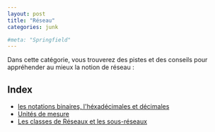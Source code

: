 ```yaml
---
layout: post
title: "Réseau"
categories: junk

#meta: "Springfield"
---
```


Dans cette catégorie, vous trouverez des pistes et des conseils pour appréhender au mieux la notion de réseau : 

## Index 

- [les notations binaires, l'héxadécimales et décimales](/hexaBinDeci.md)
- [Unités de mesure](/unitesDeMesure.md)
- [Les classes de Réseaux et les sous-réseaux](/classesReseau.md)

